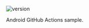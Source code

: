 ![version](https://img.shields.io/static/v1?label=version&message=0.9-9&labelColor=212121&color=2962ff&style=flat)

Android GitHub Actions sample.
